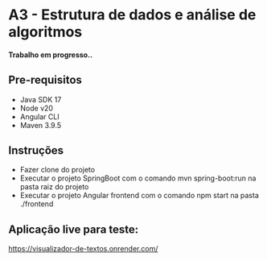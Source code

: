 # A3 - Estrutura de dados e análise de algoritmos

#### Trabalho em progresso.. 

## Pre-requisitos
- Java SDK 17
- Node v20
- Angular CLI
- Maven 3.9.5

## Instruções
- Fazer clone do projeto
- Executar o projeto SpringBoot com o comando mvn spring-boot:run na pasta raiz do projeto
- Executar o projeto Angular frontend com o comando npm start na pasta ./frontend

## Aplicação live para teste:
https://visualizador-de-textos.onrender.com/
